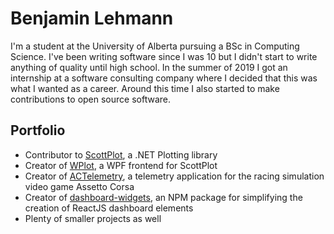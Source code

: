 # Benjamin Lehmann

I'm a student at the University of Alberta pursuing a BSc in Computing Science. I've been writing software since I was 10 but I didn't start to write anything of quality until high school. In the summer of 2019 I got an internship at a software consulting company where I decided that this was what I wanted as a career. Around this time I also started to make contributions to open source software.

<!-- Currently this is broken, maybe I'll reenable it if they fix it
[![](https://github-readme-stats.vercel.app/api?username=bclehmann&count_private=true&show_icons=true)](https://github.com/bclehmann)
-->

## Portfolio

- Contributor to [ScottPlot](https://github.com/swharden/ScottPlot), a .NET Plotting library
- Creator of [WPlot](https://github.com/bclehmann/WPlot), a WPF frontend for ScottPlot
- Creator of [ACTelemetry](https://github.com/bclehmann/ACTelemetry), a telemetry application for the racing simulation video game Assetto Corsa
- Creator of [dashboard-widgets](https://github.com/bclehmann/dashboard-widgets), an NPM package for simplifying the creation of ReactJS dashboard elements
- Plenty of smaller projects as well
